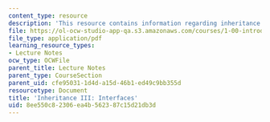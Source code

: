 ```yaml
---
content_type: resource
description: 'This resource contains information regarding inheritance III: interfaces.'
file: https://ol-ocw-studio-app-qa.s3.amazonaws.com/courses/1-00-introduction-to-computers-and-engineering-problem-solving-spring-2012/8ee550c82306ea4b562387c15d21db3d_MIT1_00S12_Lec_15.pdf
file_type: application/pdf
learning_resource_types:
- Lecture Notes
ocw_type: OCWFile
parent_title: Lecture Notes
parent_type: CourseSection
parent_uid: cfe95031-1d4d-a15d-46b1-ed49c9bb355d
resourcetype: Document
title: 'Inheritance III: Interfaces'
uid: 8ee550c8-2306-ea4b-5623-87c15d21db3d
---
```

